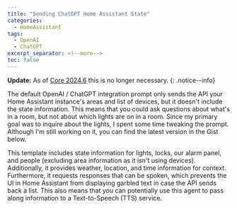 ```yaml
---
title: "Sending ChatGPT Home Assistant State"
categories:
  - HomeAssistant
tags:
  - OpenAI
  - ChatGPT
excerpt_separator: <!--more-->
toc: false
---
```


**Update:** As of [Core 2024.6](https://www.home-assistant.io/blog/2024/06/05/release-20246/#dipping-our-toes-in-the-world-of-ai-using-llms) this is no longer necessary. 
{: .notice--info}

The default OpenAI / ChatGPT integration prompt only sends the API your Home Assistant instance's areas and list of devices, but it doesn't include the state information. This means that you could ask questions about what's in a room, but not about which lights are on in a room. Since my primary goal was to inquire about the lights, I spent some time tweaking the prompt.<!--more-->
Although I'm still working on it, you can find the latest version in the Gist below.

This template includes state information for lights, locks, our alarm panel, and people (excluding area information as it isn't using devices). Additionally, it provides weather, location, and time information for context. Furthermore, it requests responses that can be spoken, which prevents the UI in Home Assistant from displaying garbled text in case the API sends back a list.
This also means that you can potentially use this agent to pass along information to a Text-to-Speech (TTS) service.

<script src="https://gist.github.com/jak119/a34db197d3cc6886d79a3e4eb69de7c8.js"></script>
